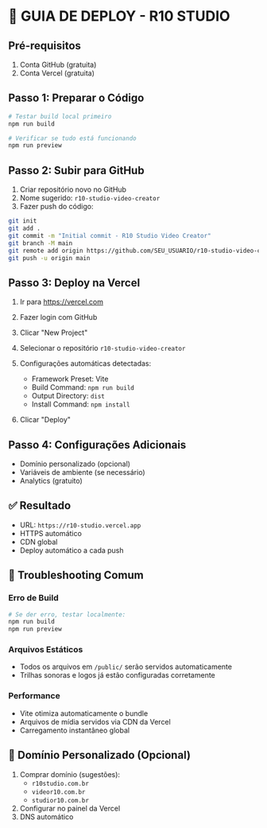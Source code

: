 # 🚀 GUIA DE DEPLOY - R10 STUDIO

## Pré-requisitos
1. Conta GitHub (gratuita)
2. Conta Vercel (gratuita)

## Passo 1: Preparar o Código
```bash
# Testar build local primeiro
npm run build

# Verificar se tudo está funcionando
npm run preview
```

## Passo 2: Subir para GitHub
1. Criar repositório novo no GitHub
2. Nome sugerido: `r10-studio-video-creator`
3. Fazer push do código:

```bash
git init
git add .
git commit -m "Initial commit - R10 Studio Video Creator"
git branch -M main
git remote add origin https://github.com/SEU_USUARIO/r10-studio-video-creator.git
git push -u origin main
```

## Passo 3: Deploy na Vercel
1. Ir para https://vercel.com
2. Fazer login com GitHub
3. Clicar "New Project"
4. Selecionar o repositório `r10-studio-video-creator`
5. Configurações automáticas detectadas:
   - Framework Preset: Vite
   - Build Command: `npm run build`
   - Output Directory: `dist`
   - Install Command: `npm install`

6. Clicar "Deploy"

## Passo 4: Configurações Adicionais
- Domínio personalizado (opcional)
- Variáveis de ambiente (se necessário)
- Analytics (gratuito)

## ✅ Resultado
- URL: `https://r10-studio.vercel.app`
- HTTPS automático
- CDN global
- Deploy automático a cada push

## 🔧 Troubleshooting Comum

### Erro de Build
```bash
# Se der erro, testar localmente:
npm run build
npm run preview
```

### Arquivos Estáticos
- Todos os arquivos em `/public/` serão servidos automaticamente
- Trilhas sonoras e logos já estão configuradas corretamente

### Performance
- Vite otimiza automaticamente o bundle
- Arquivos de mídia servidos via CDN da Vercel
- Carregamento instantâneo global

## 🎯 Domínio Personalizado (Opcional)
1. Comprar domínio (sugestões):
   - `r10studio.com.br`
   - `videor10.com.br`
   - `studior10.com.br`
2. Configurar no painel da Vercel
3. DNS automático
